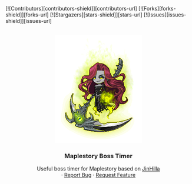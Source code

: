 <a name="readme-top"></a>

[![Contributors][contributors-shield]][contributors-url]
[![Forks][forks-shield]][forks-url]
[![Stargazers][stars-shield]][stars-url]
[![Issues][issues-shield]][issues-url]

<br />
<div align="center">
  <a href="https://github.com/davipk/maple-boss-timer">
    <img src="images/logo.png" alt="Logo">
  </a>

<h3 align="center">Maplestory Boss Timer</h3>

  <p align="center">
    Useful boss timer for Maplestory based on 
    <a href="https://github.com/rnjsxorwns12/JinHilla">JinHilla</a>
    <br />
    ·
    <a href="https://github.com/davipk/maple-boss-timer/issues">Report Bug</a>
    ·
    <a href="https://github.com/davipk/maple-boss-timer/issues">Request Feature</a>
  </p>
</div>
